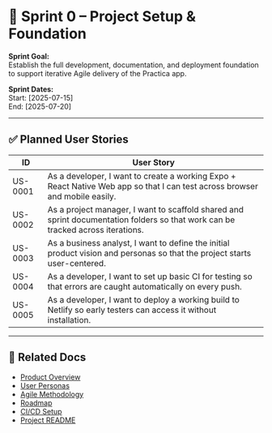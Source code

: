 # 🧱 Sprint 0 – Project Setup & Foundation

**Sprint Goal:**  
Establish the full development, documentation, and deployment foundation to support iterative Agile delivery of the Practica app.

**Sprint Dates:**  
Start: [2025-07-15]  
End: [2025-07-20]

---

## ✅ Planned User Stories

| ID | User Story |
|----|------------|
| US-0001 | As a developer, I want to create a working Expo + React Native Web app so that I can test across browser and mobile easily. |
| US-0002 | As a project manager, I want to scaffold shared and sprint documentation folders so that work can be tracked across iterations. |
| US-0003 | As a business analyst, I want to define the initial product vision and personas so that the project starts user-centered. |
| US-0004 | As a developer, I want to set up basic CI for testing so that errors are caught automatically on every push. |
| US-0005 | As a developer, I want to deploy a working build to Netlify so early testers can access it without installation. |

---

## 🔗 Related Docs

- [Product Overview](../../shared/product-overview.md)
- [User Personas](../../shared/user-personas.md)
- [Agile Methodology](../../shared/agile-methodology.md)
- [Roadmap](../../shared/roadmap.md)
- [CI/CD Setup](../../shared/ci-cd.md)
- [Project README](../../../README.md)